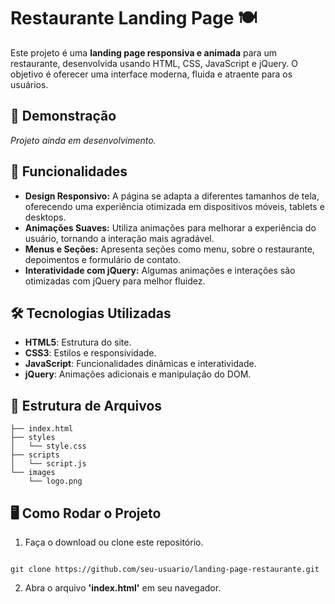 # Restaurante Landing Page 🍽️

Este projeto é uma **landing page responsiva e animada** para um restaurante, desenvolvida usando HTML, CSS, JavaScript e jQuery. O objetivo é oferecer uma interface moderna, fluida e atraente para os usuários.

## 📸 Demonstração

*Projeto ainda em desenvolvimento.*

## 🚀 Funcionalidades

- **Design Responsivo:** A página se adapta a diferentes tamanhos de tela, oferecendo uma experiência otimizada em dispositivos móveis, tablets e desktops.
- **Animações Suaves:** Utiliza animações para melhorar a experiência do usuário, tornando a interação mais agradável.
- **Menus e Seções:** Apresenta seções como menu, sobre o restaurante, depoimentos e formulário de contato.
- **Interatividade com jQuery:** Algumas animações e interações são otimizadas com jQuery para melhor fluidez.

## 🛠️ Tecnologias Utilizadas

- **HTML5**: Estrutura do site.
- **CSS3**: Estilos e responsividade.
- **JavaScript**: Funcionalidades dinâmicas e interatividade.
- **jQuery**: Animações adicionais e manipulação do DOM.

## 📂 Estrutura de Arquivos

```
├── index.html
├── styles
│   └── style.css
├── scripts
│   └── script.js
└── images
    └── logo.png
```


## 🖥️ Como Rodar o Projeto

1. Faça o download ou clone este repositório.
```

git clone https://github.com/seu-usuario/landing-page-restaurante.git

```
2. Abra o arquivo **'index.html'** em seu navegador.

<!--
## 📄 Licença

Este projeto está sob a licença MIT. Consulte o arquivo [LICENSE](https://choosealicense.com/licenses/mit/) para mais informações.
-->
